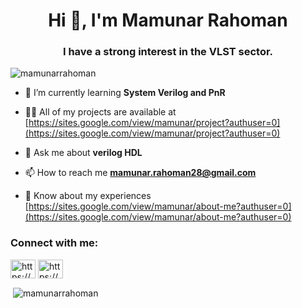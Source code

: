 <h1 align="center">Hi 👋, I'm Mamunar Rahoman</h1>
<h3 align="center">I have a strong interest in the VLST sector.</h3>

<p align="left"> <img src="https://komarev.com/ghpvc/?username=mamunarrahoman&label=Profile%20views&color=0e75b6&style=flat" alt="mamunarrahoman" /> </p>

- 🌱 I’m currently learning **System Verilog and PnR**

- 👨‍💻 All of my projects are available at [https://sites.google.com/view/mamunar/project?authuser=0](https://sites.google.com/view/mamunar/project?authuser=0)

- 💬 Ask me about **verilog HDL**

- 📫 How to reach me **mamunar.rahoman28@gmail.com**

- 📄 Know about my experiences [https://sites.google.com/view/mamunar/about-me?authuser=0](https://sites.google.com/view/mamunar/about-me?authuser=0)

<h3 align="left">Connect with me:</h3>
<p align="left">
<a href="https://linkedin.com/in/https://www.linkedin.com/in/mamunar-rahoman-b0ba64201" target="blank"><img align="center" src="https://raw.githubusercontent.com/rahuldkjain/github-profile-readme-generator/master/src/images/icons/Social/linked-in-alt.svg" alt="https://www.linkedin.com/in/mamunar-rahoman-b0ba64201" height="30" width="40" /></a>
<a href="https://fb.com/https://www.facebook.com/mamunar.rahoman.7?mibextid=zbwkwl" target="blank"><img align="center" src="https://raw.githubusercontent.com/rahuldkjain/github-profile-readme-generator/master/src/images/icons/Social/facebook.svg" alt="https://www.facebook.com/mamunar.rahoman.7?mibextid=zbwkwl" height="30" width="40" /></a>
</p>

<p>&nbsp;<img align="center" src="https://github-readme-stats.vercel.app/api?username=mamunarrahoman&show_icons=true&locale=en" alt="mamunarrahoman" /></p>
